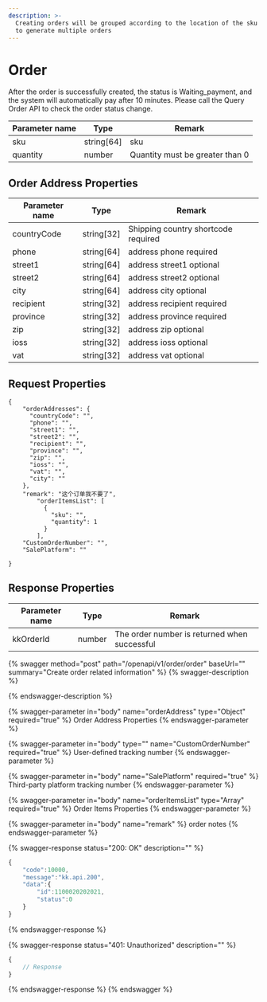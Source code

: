```yaml
---
description: >-
  Creating orders will be grouped according to the location of the sku warehouse
  to generate multiple orders
---
```


# Order

After the order is successfully created, the status is Waiting\_payment, and the system will automatically pay after 10 minutes. Please call the Query Order API to check the order status change.

| Parameter name | Type        | Remark                          |
| -------------- | ----------- | ------------------------------- |
| sku            | string\[64] | sku                             |
| quantity       | number      | Quantity must be greater than 0 |

## Order Address Properties <a href="#response-parameter" id="response-parameter"></a>

| Parameter name | Type        | Remark                              |
| -------------- | ----------- | ----------------------------------- |
| countryCode    | string\[32] | Shipping country shortcode required |
| phone          | string\[64] | address phone required              |
| street1        | string\[64] | address street1 optional            |
| street2        | string\[64] | address street2 optional            |
| city           | string\[64] | address city optional               |
| recipient      | string\[32] | address recipient required          |
| province       | string\[32] | address province  required          |
| zip            | string\[32] | address zip optional                |
| ioss           | string\[32] | address ioss optional               |
| vat            | string\[32] | address vat optional                |

## Request Properties <a href="#response-parameter" id="response-parameter"></a>

```
{
    "orderAddresses": {
      "countryCode": "",
      "phone": "",
      "street1": "",
      "street2": "",
      "recipient": "",
      "province": "",
      "zip": "",
      "ioss": "",
      "vat": "",
      "city": ""
    },
    "remark": "这个订单我不要了",
        "orderItemsList": [
          {
            "sku": "",
            "quantity": 1
          }
        ],
    "CustomOrderNumber": "",
    "SalePlatform": ""
 
}
```

## Response Properties <a href="#response-parameter" id="response-parameter"></a>

| Parameter name | Type   | Remark                                       |
| -------------- | ------ | -------------------------------------------- |
| kkOrderId      | number | The order number is returned when successful |

{% swagger method="post" path="/openapi/v1/order/order" baseUrl="" summary="Create order related information" %}
{% swagger-description %}

{% endswagger-description %}

{% swagger-parameter in="body" name="orderAddress" type="Object" required="true" %}
Order Address Properties
{% endswagger-parameter %}

{% swagger-parameter in="body" type="" name="CustomOrderNumber" required="true" %}
User-defined tracking number
{% endswagger-parameter %}

{% swagger-parameter in="body" name="SalePlatform" required="true" %}
Third-party platform tracking number
{% endswagger-parameter %}

{% swagger-parameter in="body" name="orderItemsList" type="Array" required="true" %}
Order Items Properties
{% endswagger-parameter %}

{% swagger-parameter in="body" name="remark" %}
order notes
{% endswagger-parameter %}

{% swagger-response status="200: OK" description="" %}
```javascript
{
    "code":10000,
    "message":"kk.api.200",
    "data":{
        "id":1100020202021,
        "status":0
    }
}
```
{% endswagger-response %}

{% swagger-response status="401: Unauthorized" description="" %}
```javascript
{
    // Response
}
```
{% endswagger-response %}
{% endswagger %}
